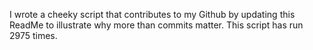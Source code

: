 I wrote a cheeky script that contributes to my Github by updating this ReadMe to illustrate why more than commits matter. This script has run 2975 times.